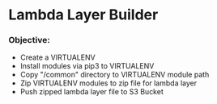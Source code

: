 # Lambda Layer Builder

### Objective:  

- Create a VIRTUALENV
- Install modules via pip3 to VIRTUALENV
- Copy "/common" directory to VIRTUALENV module path
- Zip VIRTUALENV modules to zip file for lambda layer
- Push zipped lambda layer file to S3 Bucket
